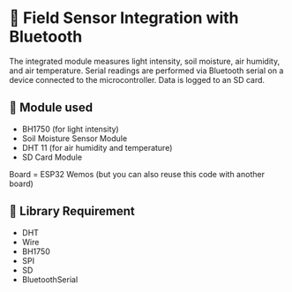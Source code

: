 # 🌱 Field Sensor Integration with Bluetooth

The integrated module measures light intensity, soil moisture, air humidity, and air temperature. Serial readings are performed via Bluetooth serial on a device connected to the microcontroller. Data is logged to an SD card.

## 🎒 Module used
- BH1750 (for light intensity)
- Soil Moisture Sensor Module
- DHT 11 (for air humidity and temperature)
- SD Card Module

Board = ESP32 Wemos (but you can also reuse this code with another board)

## 🎁 Library Requirement
- DHT
- Wire
- BH1750
- SPI
- SD
- BluetoothSerial
